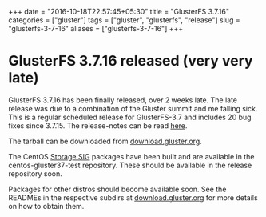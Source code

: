 +++
date = "2016-10-18T22:57:45+05:30"
title = "GlusterFS 3.7.16"
categories = ["gluster"]
tags = ["gluster", "glusterfs", "release"]
slug = "glusterfs-3-7-16"
aliases = ["glusterfs-3-7-16"]
+++

# GlusterFS 3.7.16 released (very very late)

GlusterFS 3.7.16 has been finally released, over 2 weeks late. The late release was due to a combination of the Gluster summit and me falling sick.
This is a regular scheduled release for GlusterFS-3.7 and includes 20 bug fixes since 3.7.15.
The release-notes can be read [here][1].

The tarball can be downloaded from [download.gluster.org][2].

The CentOS [Storage SIG][3] packages have been built and are available in the centos-gluster37-test repository.
These should be available in the release repository soon.

Packages for other distros should become available soon.
See the READMEs in the respective subdirs at [download.gluster.org][2] for more details on how to obtain them.

[1]: https://github.com/gluster/glusterfs/blob/release-3.7/doc/release-notes/3.7.16.md
[2]: https://download.gluster.org/pub/gluster/glusterfs/3.7/3.7.16/
[3]: https://wiki.centos.org/SpecialInterestGroup/Storage

